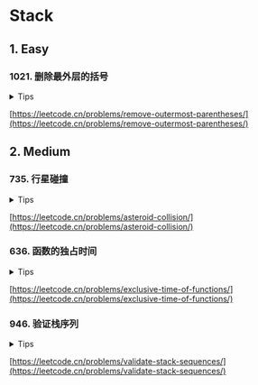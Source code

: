 # Stack

## 1. Easy

### 1021. 删除最外层的括号

<details>
<summary>Tips</summary>

1. 使用Stack
2. 先判断右括号pop
3. 然后Stack非空就append
4. 最后判断左括号push

</details>

[https://leetcode.cn/problems/remove-outermost-parentheses/](https://leetcode.cn/problems/remove-outermost-parentheses/)

## 2. Medium

### 735. 行星碰撞

<details>
<summary>Tips</summary>

1. 使用Stack
2. 保存向右方向的行星
3. 每次遇到向左的出栈比较大小

</details>

[https://leetcode.cn/problems/asteroid-collision/](https://leetcode.cn/problems/asteroid-collision/)

### 636. 函数的独占时间

<details>
<summary>Tips</summary>

1. 使用Stack
2. 存放上一个执行的函数
3. 遇到start和end分别讨论,注意直接给start加时间最简单

</details>

[https://leetcode.cn/problems/exclusive-time-of-functions/](https://leetcode.cn/problems/exclusive-time-of-functions/)

### 946. 验证栈序列

<details>
<summary>Tips</summary>

1. 使用Stack
2. 模拟这个pop的过程即可
3. 每次push完就比较栈顶和pop序列是否一样
4. 一样就不断pop
5. 如果最后栈为空则可以

</details>

[https://leetcode.cn/problems/validate-stack-sequences/](https://leetcode.cn/problems/validate-stack-sequences/)